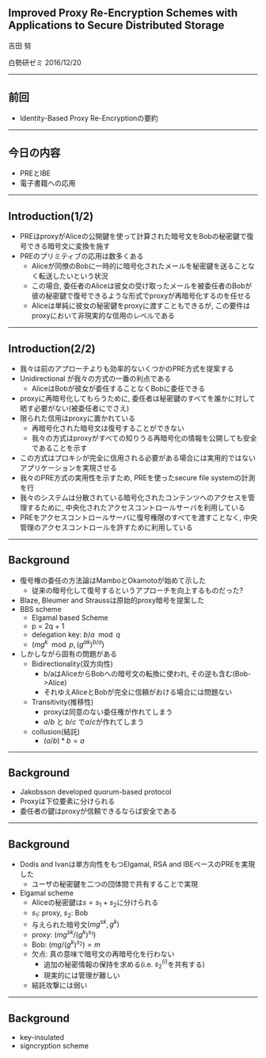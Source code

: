 ## Improved Proxy Re-Encryption Schemes with Applications to Secure Distributed Storage

吉田 努  
  
白勢研ゼミ 2016/12/20  

<style type="text/css">
	.reveal table {
		font-size: 80%;
	}
</style>

<style type="text/css">
.reveal section img {
  margin: 15px 0px;
  border: 0px;
  box-shadow: 0 0 0px rgba(0, 0, 0, 0);
}
</style>

---
## 前回
- Identity-Based Proxy Re-Encryptionの要約

---
## 今日の内容
- PREとIBE
- 電子書籍への応用

---
## Introduction(1/2)
- PREはproxyがAliceの公開鍵を使って計算された暗号文をBobの秘密鍵で復号できる暗号文に変換を施す
- PREのプリミティブの応用は数多くある
	- Aliceが同僚のBobに一時的に暗号化されたメールを秘密鍵を送ることなく転送したいという状況
	- この場合, 委任者のAliceは彼女の受け取ったメールを被委任者のBobが彼の秘密鍵で復号できるような形式でproxyが再暗号化するのを任せる
	- Aliceは単純に彼女の秘密鍵をproxyに渡すこともできるが, この要件はproxyにおいて非現実的な信用のレベルである

---
## Introduction(2/2)
- 我々は前のアプローチよりも効率的ないくつかのPRE方式を提案する
- Unidirectional が我々の方式の一番の利点である
	- AliceはBobが彼女が委任することなくBobに委任できる
- proxyに再暗号化してもらうために, 委任者は秘密鍵のすべてを誰かに対して晒す必要がない(被委任者にでさえ)
- 限られた信用はproxyに置かれている
	- 再暗号化された暗号文は復号することができない
	- 我々の方式はproxyがすべての知りうる再暗号化の情報を公開しても安全であることを示す
- この方式はプロキシが完全に信用される必要がある場合には実用的ではないアプリケーションを実現させる
- 我々のPRE方式の実用性を示すため, PREを使ったsecure file systemの計測を行
- 我々のシステムは分散されている暗号化されたコンテンツへのアクセスを管理するために, 中央化されたアクセスコントロールサーバを利用している
- PREをアクセスコントロールサーバに復号権限のすべてを渡すことなく, 中央管理のアクセスコントロールを許すために利用している

---
## Background
- 復号権の委任の方法論はMamboとOkamotoが始めて示した
	- 従来の暗号化して復号するというアプローチを向上するものだった?
- Blaze, Bleumer and Straussは原始的proxy暗号を提案した
- BBS scheme
	- Elgamal based Scheme
	- p = 2q + 1
	- delegation key: $b/a \mod q$
	- $(mg^k \mod p, (g^{ak})^{b/a})$
- しかしながら固有の問題がある
	- Bidirectionality(双方向性)
		- b/aはAliceからBobへの暗号文の転換に使われ, その逆も含む(Bob->Alice)
		- それゆえAliceとBobが完全に信頼がおける場合には問題ない
	- Transitivity(推移性)
		- proxyは同意のない委任権が作れてしまう
		- $a/b$ と $b/c$ で$a/c$が作れてしまう
	- collusion(結託)
		- $(a/b) * b = a$

---
## Background
- Jakobsson developed quorum-based protocol
- Proxyは下位要素に分けられる
- 委任者の鍵はproxyが信頼できるならば安全である

---
## Background
- Dodis and Ivanは単方向性をもつElgamal, RSA and IBEベースのPREを実現した
	- ユーザの秘密鍵を二つの団体間で共有することで実現
- Elgamal scheme
	- Aliceの秘密鍵は$s = s_1 + s_2$に分けられる
	- $s_1$: proxy, $s_2$: Bob
	- 与えられた暗号文$(mg^{sk}, g^k)$
	- proxy: $(mg^{sk}/(g^k)^{s_1})$
	- Bob: $(mg/(g^k)^{s_2}) = m$
	- 欠点: 真の意味で暗号文の再暗号化を行わない
		- 追加の秘密情報の保持を求める(i.e. $s^(i)_2$を共有する)
		- 現実的には管理が難しい
	- 結託攻撃には弱い

---
## Background
- key-insulated
- signcryption scheme
